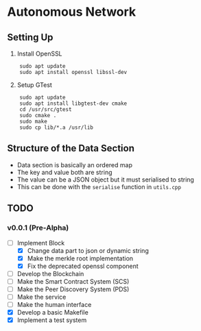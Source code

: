 # Autonomous Network

## Setting Up

1. Install OpenSSL

```shell
    sudo apt update
    sudo apt install openssl libssl-dev
```

2. Setup GTest

```shell
    sudo apt update
    sudo apt install libgtest-dev cmake
    cd /usr/src/gtest
    sudo cmake .
    sudo make
    sudo cp lib/*.a /usr/lib
```

## Structure of the Data Section

- Data section is basically an ordered map
- The key and value both are string
- The value can be a JSON object but it must serialised to string
- This can be done with the `serialise` function in `utils.cpp`

## TODO

### v0.0.1 (Pre-Alpha)

- [ ] Implement Block
    - [x] Change data part to json or dynamic string
    - [x] Make the merkle root implementation
    - [x] Fix the deprecated openssl component
- [ ] Develop the Blockchain
- [ ] Make the Smart Contract System (SCS)
- [ ] Make the Peer Discovery System (PDS)
- [ ] Make the service
- [ ] Make the human interface
- [x] Develop a basic Makefile
- [x] Implement a test system
